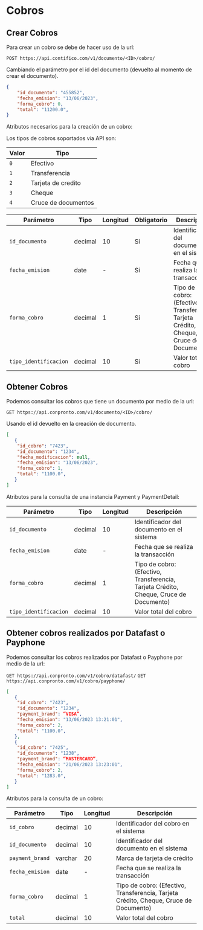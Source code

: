 # Cobros

## Crear Cobros

Para crear un cobro se debe de hacer uso de la url:

`POST https://api.contifico.com/v1/documento/<ID>/cobro/`

Cambiando el parámetro por el id del documento (devuelto al momento de crear el documento).

``` json title="Estructura del JSON:"
{
    "id_documento": "455852",
    "fecha_emision": "13/06/2023",
    "forma_cobro": 0,
    "total": "11200.0",
}
```
Atributos necesarios para la creación de un cobro:

Los tipos de cobros soportados vía API son:

| Valor       | Tipo                                 |
| ----------- | ------------------------------------ |
| `0  `       | Efectivo                             |
| `1  `       | Transferencia|
| `2  `       | Tarjeta de credito |
| `3  `       | Cheque |
| `4  `       | Cruce de documentos |

| Parámetro   | Tipo    | Longitud | Obligatorio | Descripción |
| ----------- | ------- | -------- | ----------- | ----------- |
| `id_documento`|decimal|10| Si|Identificador del documento en el sistema|
| `fecha_emision`|date|-| Si|Fecha que se realiza la transacción|
| `forma_cobro`|decimal|1|Si|Tipo de cobro: (Efectivo, Transferencia, Tarjeta Crédito, Cheque, Cruce de Documento)|
| `tipo_identificacion` |decimal|10|Si|Valor total del cobro|    

## Obtener Cobros

Podemos consultar los cobros que tiene un documento por medio de la url:

`GET https://api.conpronto.com/v1/documento/<ID>/cobro/`

Usando el id devuelto en la creación de documento.

``` json title="Respuesta al consultar los cobros:"
[
   {
	"id_cobro": "7423",
	"id_documento": "1234",
	"fecha_modificacion": null,
	"fecha_emision": "13/06/2023",
	"forma_cobro": 1,
	"total": "1100.0",
   }
]
``` 

Atributos para la consulta de una instancia Payment y PaymentDetail:

| Parámetro   | Tipo    | Longitud | Descripción |
| ----------- | ------- | -------- | ----------- |
| `id_documento`|decimal|10| Identificador del documento en el sistema|
| `fecha_emision`|date|-|Fecha que se realiza la transacción|
| `forma_cobro`|decimal|1|Tipo de cobro: (Efectivo, Transferencia, Tarjeta Crédito, Cheque, Cruce de Documento)|
| `tipo_identificacion` |decimal|10|Valor total del cobro|

## Obtener cobros realizados por Datafast o Payphone

Podemos consultar los cobros realizados por Datafast o Payphone por medio de la url:

`GET https://api.conpronto.com/v1/cobro/datafast/`
`GET https://api.conpronto.com/v1/cobro/payphone/`

``` json title="Respuesta al consultar los cobros:"
[
   {
	"id_cobro": "7423",
	"id_documento": "1234",
    "payment_brand": “VISA”,
	"fecha_emision": "13/06/2023 13:21:01",
	"forma_cobro": 2,
	"total": "1100.0",
   },
   {
	"id_cobro": "7425",
	"id_documento": "1238",
    "payment_brand": “MASTERCARD”,
	"fecha_emision": "21/06/2023 13:23:01",
	"forma_cobro": 2,
	"total": "1283.0",
   }
]
```

Atributos para la consulta de un cobro:

| Parámetro   | Tipo    | Longitud | Descripción |
| ----------- | ------- | -------- | ----------- |
| `id_cobro`|decimal|10| Identificador del cobro en el sistema|
| `id_documento`|decimal|10| Identificador del documento en el sistema|
| `payment_brand`|varchar|20| Marca de tarjeta de crédito   |
| `fecha_emision`|date|-| Fecha que se realiza la transacción|
| `forma_cobro`|decimal|1| Tipo de cobro: (Efectivo, Transferencia, Tarjeta Crédito, Cheque, Cruce de Documento)|
| `total` |decimal|10|Valor total del cobro|
